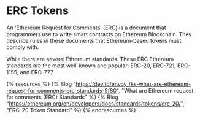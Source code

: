 # ERC Tokens

An ‘Ethereum Request for Comments’ (ERC) is a document that programmers use to write smart contracts on Ethereum Blockchain. They describe rules in these documents that Ethereum-based tokens must comply with.

While there are several Ethereum standards. These ERC Ethereum standards are the most well-known and popular: ERC-20, ERC-721, ERC-1155, and ERC-777.

{% resources %}
  {% Blog "https://dev.to/envoy_/ks-what-are-ethereum-request-for-comments-erc-standards-5f80", "What are Ethereum request for comments (ERC) Standards" %}
  {% Blog "https://ethereum.org/en/developers/docs/standards/tokens/erc-20/", "ERC-20 Token Standard" %}
{% endresources %}
